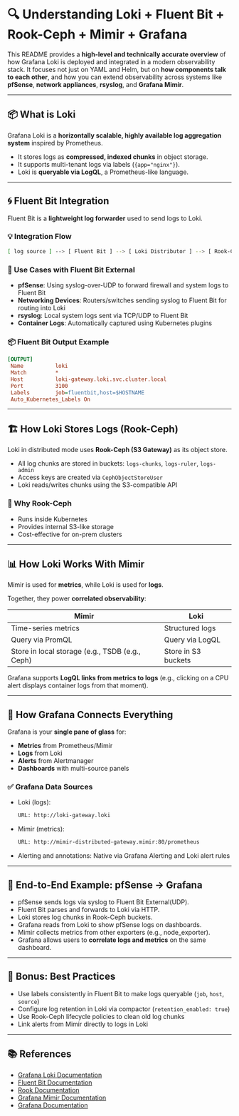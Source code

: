 # 🔍 Understanding Loki + Fluent Bit + Rook-Ceph + Mimir + Grafana

This README provides a **high-level and technically accurate overview** of how Grafana Loki is deployed and integrated in a modern observability stack. It focuses not just on YAML and Helm, but on **how components talk to each other**, and how you can extend observability across systems like **pfSense**, **network appliances**, **rsyslog**, and **Grafana Mimir**.

---

## 📦 What is Loki

Grafana Loki is a **horizontally scalable, highly available log aggregation system** inspired by Prometheus.

- It stores logs as **compressed, indexed chunks** in object storage.
- It supports multi-tenant logs via labels (`{app="nginx"}`).
- Loki is **queryable via LogQL**, a Prometheus-like language.

---

## 🌀 Fluent Bit Integration

Fluent Bit is a **lightweight log forwarder** used to send logs to Loki.

### 💡 Integration Flow

```bash
[ log source ] --> [ Fluent Bit ] --> [ Loki Distributor ] --> [ Rook-Ceph S3 ]
```

### 📂 Use Cases with Fluent Bit External

- **pfSense**: Using syslog-over-UDP to forward firewall and system logs to Fluent Bit
- **Networking Devices**: Routers/switches sending syslog to Fluent Bit for routing into Loki
- **rsyslog**: Local system logs sent via TCP/UDP to Fluent Bit
- **Container Logs**: Automatically captured using Kubernetes plugins

### 📦 Fluent Bit Output Example

```ini
[OUTPUT]
 Name          loki
 Match         *
 Host          loki-gateway.loki.svc.cluster.local
 Port          3100
 Labels        job=fluentbit,host=$HOSTNAME
 Auto_Kubernetes_Labels On
```

---

## 🏗 How Loki Stores Logs (Rook-Ceph)

Loki in distributed mode uses **Rook-Ceph (S3 Gateway)** as its object store.

- All log chunks are stored in buckets: `logs-chunks`, `logs-ruler`, `logs-admin`
- Access keys are created via `CephObjectStoreUser`
- Loki reads/writes chunks using the S3-compatible API

### 🎯 Why Rook-Ceph

- Runs inside Kubernetes
- Provides internal S3-like storage
- Cost-effective for on-prem clusters

---

## 📊 How Loki Works With Mimir

Mimir is used for **metrics**, while Loki is used for **logs**.

Together, they power **correlated observability**:

| Mimir                        | Loki                             |
|-----------------------------|----------------------------------|
| Time-series metrics         | Structured logs                  |
| Query via PromQL            | Query via LogQL                  |
| Store in local storage (e.g., TSDB (e.g., Ceph) | Store in S3 buckets           |

Grafana supports **LogQL links from metrics to logs** (e.g., clicking on a CPU alert displays container logs from that moment).

---

## 🎨 How Grafana Connects Everything

Grafana is your **single pane of glass** for:

- **Metrics** from Prometheus/Mimir
- **Logs** from Loki
- **Alerts** from Alertmanager
- **Dashboards** with multi-source panels

### ✅ Grafana Data Sources

- Loki (logs):

  ```bash
  URL: http://loki-gateway.loki
  ```

- Mimir (metrics):

  ```bash
  URL: http://mimir-distributed-gateway.mimir:80/prometheus
  ```

- Alerting and annotations:
 Native via Grafana Alerting and Loki alert rules

---

## 🔄 End-to-End Example: pfSense → Grafana

- pfSense sends logs via syslog to Fluent Bit External(UDP).
- Fluent Bit parses and forwards to Loki via HTTP.
- Loki stores log chunks in Rook-Ceph buckets.
- Grafana reads from Loki to show pfSense logs on dashboards.
- Mimir collects metrics from other exporters (e.g., node_exporter).
- Grafana allows users to **correlate logs and metrics** on the same dashboard.

---

## 🧪 Bonus: Best Practices

- Use labels consistently in Fluent Bit to make logs queryable (`job`, `host`, `source`)
- Configure log retention in Loki via compactor (`retention_enabled: true`)
- Use Rook-Ceph lifecycle policies to clean old log chunks
- Link alerts from Mimir directly to logs in Loki

---

## 📚 References

- [Grafana Loki Documentation](https://grafana.com/docs/loki/latest/)
- [Fluent Bit Documentation](https://docs.fluentbit.io/)
- [Rook Documentation](https://rook.io/docs/)
- [Grafana Mimir Documentation](https://grafana.com/docs/mimir/)
- [Grafana Documentation](https://grafana.com/docs/grafana/latest/)
